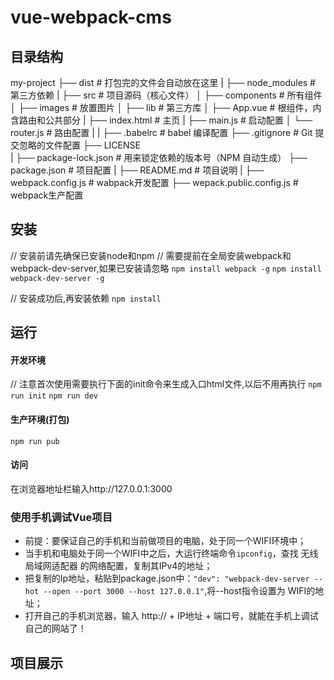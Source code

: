 # vue-webpack-cms

## 目录结构

my-project
├── dist                      # 打包完的文件会自动放在这里
|
├── node_modules              # 第三方依赖
|
├── src                       # 项目源码（核心文件）
│   ├── components            # 所有组件
│   ├── images                # 放置图片
│   ├── lib                   # 第三方库
│   ├── App.vue               # 根组件，内含路由和公共部分
|   ├── index.html            # 主页
|   ├── main.js               # 启动配置
│   └── router.js             # 路由配置
|
|
├── .babelrc                  # babel 编译配置
├── .gitignore                # Git 提交忽略的文件配置
├── LICENSE    
|
├── package-lock.json         # 用来锁定依赖的版本号（NPM 自动生成）
├── package.json              # 项目配置
|
├── README.md                 # 项目说明
|
├── webpack.config.js         # wabpack开发配置
├── wepack.public.config.js   # webpack生产配置

## 安装

// 安装前请先确保已安装node和npm
// 需要提前在全局安装webpack和webpack-dev-server,如果已安装请忽略
`npm install webpack -g`
`npm install webpack-dev-server -g`

// 安装成功后,再安装依赖
`npm install`
## 运行 
#### 开发环境
// 注意首次使用需要执行下面的init命令来生成入口html文件,以后不用再执行
`npm run init`
`npm run dev`
#### 生产环境(打包)
`npm run pub`
#### 访问 
在浏览器地址栏输入http://127.0.0.1:3000
### 使用手机调试Vue项目
* 前提：要保证自己的手机和当前做项目的电脑，处于同一个WIFI环境中；
* 当手机和电脑处于同一个WIFI中之后，大运行终端命令`ipconfig`，查找 无线局域网适配器 的网络配置，复制其IPv4的地址；
* 把复制的Ip地址，粘贴到package.json中：`"dev": "webpack-dev-server --hot --open --port 3000 --host 127.0.0.1"`,将--host指令设置为 WIFI的地址；
* 打开自己的手机浏览器，输入 http:// + IP地址 + 端口号，就能在手机上调试自己的网站了！
## 项目展示
